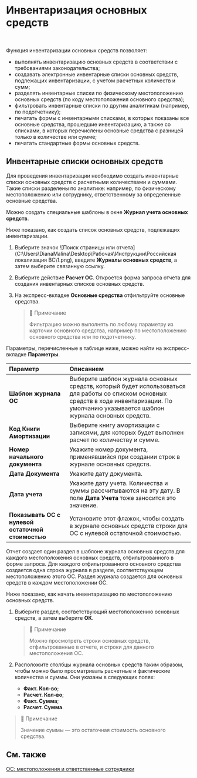 # Инвентаризация основных средств

​				 

Функция инвентаризации основных средств позволяет: 

- выполнять инвентаризацию основных средств в соответствии с требованиями законодательства;
- создавать электронные инвентарные списки основных средств, подлежащих инвентаризации, с учетом расчетных количеств и сумм;
- разделять инвентарные списки по физическому местоположению основных средств (по коду местоположения основного средства);
- фильтровать инвентарные списки по другим аналитикам (например, по подотчетнику);
- печатать формы с инвентарными списками, в которых показаны все основные средства, прошедшие инвентаризацию, а также со списками, в которых перечислены основные средства с разницей только в количестве или сумме;
- печатать стандартные формы основных средств.

 

## Инвентарные списки основных средств

Для проведения инвентаризации необходимо создать инвентарные списки основных средств с расчетными количествами и суммами. Такие списки разделены по аналитике: например, по физическому местоположению или сотруднику, ответственному за определенные основные средства.

Можно создать специальные шаблоны в окне **Журнал учета основных средств**. 

Ниже показано, как создать список основных средств, подлежащих инвентаризации.

1. Выберите значок ![Поиск страницы или отчета](C:\Users\DianaMalina\Desktop\Рабочая\Инструкции\Российская локализация BC\1.png), введите **Журналы основных средств**, а затем выберите связанную ссылку.

2. Выберите действие **Расчет ОС**. Откроется форма запроса отчета для создания инвентарных списков основных средств.

3. На экспресс-вкладке **Основные средства** отфильтруйте основные средства.

   

   > :speech_balloon: Примечание
   >
   > Фильтрацию можно выполнять по любому параметру из карточки основного средства, например по местоположению основного средства или по подотчетнику.

 

Параметры, перечисленные в таблице ниже, можно найти на экспресс-вкладке **Параметры**.

 

| Параметр                                          | Описанием                                                    |
| :------------------------------------------------ | :----------------------------------------------------------- |
| **Шаблон журнала ОС**                             | Выберите шаблон журнала основных средств, который будет использоваться для работы со списком основных средств в ходе инвентаризации. По умолчанию указывается шаблон журнала основных средств. |
| **Код Книги Амортизации**                         | Выберите книгу амортизации с записями, для которых будет выполнен расчет по количеству и сумме. |
| **Номер начального документа**                    | Укажите номер документа, применявшийся при создании строк в журнале основных средств. |
| **Дата Документа**                                | Укажите дату документа.                                      |
| **Дата учета**                                    | Укажите дату учета. Количества и суммы рассчитываются на эту дату. В поле **Дата Учета** тоже заносится это значение. |
| **Показывать ОС с нулевой остаточной стоимостью** | Установите этот флажок, чтобы создать в журнале основных средств строки для ОС с нулевой остаточной стоимостью. |

Отчет создает один раздел в шаблоне журнала основных средств для каждого местоположения основных средств, отфильтрованного в форме запроса. Для каждого отфильтрованного основного средства создается одна строка журнала в разделе, соответствующем местоположению этого ОС. Раздел журнала создается для основных средств в каждом местоположении ОС. 

Ниже показано, как начать инвентаризацию по местоположению основных средств. 

1. Выберите раздел, соответствующий местоположению основных средств, а затем выберите **ОК**.

   > :speech_balloon: Примечание
   >
   > Можно просмотреть строки основных средств, отфильтрованные в отчете, и строки для данного местоположения ОС.

2. Расположите столбцы журнала основных средств таким образом, чтобы можно было просматривать расчетные и фактические количества и суммы. Они указаны в следующих полях:

   - **Факт. Кол-во**;
   - **Расчет. Кол-во**;
   - **Факт. Сумма**;
   - **Расчет. Сумма**.

 

> :speech_balloon: Примечание
>
> Значение суммы — это остаточная стоимость основного средства.

 

 

## См. также

[ОС: местоположения и ответственные сотрудники](https://github.com/DianaMalina/dynamics365smb-docs/blob/live/business-central/LocalFunctionality/Russia/fixed-asset-locations-and-employees.md)
